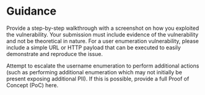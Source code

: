 # Guidance

Provide a step-by-step walkthrough with a screenshot on how you exploited the vulnerability. Your submission must include evidence of the vulnerability and not be theoretical in nature.
For a user enumeration vulnerability, please include a simple URL or HTTP payload that can be executed to easily demonstrate and reproduce the issue.

Attempt to escalate the username enumeration to perform additional actions (such as performing additional enumeration which may not initially be present exposing additional PII). If this is possible, provide a full Proof of Concept (PoC) here.

